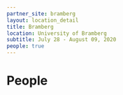 ```yaml
---
partner_site: bramberg
layout: location_detail
title: Bramberg
location: University of Bramberg
subtitle: July 28 - August 09, 2020
people: true
---
```


# People